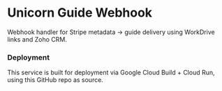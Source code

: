 
# Unicorn Guide Webhook

Webhook handler for Stripe metadata → guide delivery using WorkDrive links and Zoho CRM.

### Deployment
This service is built for deployment via Google Cloud Build + Cloud Run, using this GitHub repo as source.
